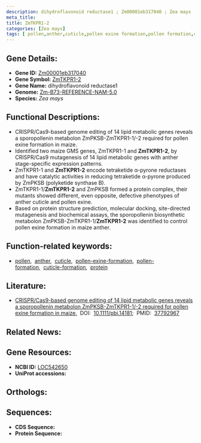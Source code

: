 ```yaml
---
description: dihydroflavonoid reductase1 ; Zm00001eb317040 ; Zea mays
meta_title:
title: ZmTKPR1-2
categories: [Zea mays]
tags: [ pollen,anther,cuticle,pollen exine formation,pollen formation,cuticle formation,protein ]
---
```


## Gene Details:
- **Gene ID:** [Zm00001eb317040]()
- **Gene Symbol:** <u>ZmTKPR1-2</u>
- **Gene Name:** dihydroflavonoid reductase1
- **Genome:** [Zm-B73-REFERENCE-NAM-5.0]()
- **Species:** *Zea mays*

## Functional Descriptions:
   - CRISPR/Cas9-based genome editing of 14 lipid metabolic genes reveals a sporopollenin metabolon ZmPKSB-ZmTKPR1-1/-2 required for pollen exine formation in maize.
   - Identified two maize GMS genes, ZmTKPR1-1 and **ZmTKPR1-2**, by CRISPR/Cas9 mutagenesis of 14 lipid metabolic genes with anther stage-specific expression patterns.
   - ZmTKPR1-1 and **ZmTKPR1-2** encode tetraketide α-pyrone reductases and have catalytic activities in reducing tetraketide α-pyrone produced by ZmPKSB (polyketide synthase B).
   - ZmTKPR1-1/**ZmTKPR1-2** and ZmPKSB formed a protein complex, their mutants showed different, even opposite, defective phenotypes of anther cuticle and pollen exine. 
   - Based on protein structure prediction, molecular docking, site-directed mutagenesis and biochemical assays, the sporopollenin biosynthetic metabolon ZmPKSB-ZmTKPR1-1/**ZmTKPR1-2** was identified to control pollen exine formation in maize anther. 

## Function-related keywords:
   - [pollen](/tags/pollen/),&nbsp;&nbsp;[anther](/tags/anther/),&nbsp;&nbsp;[cuticle](/tags/cuticle/),&nbsp;&nbsp;[pollen-exine-formation](/tags/pollen-exine-formation/),&nbsp;&nbsp;[pollen-formation](/tags/pollen-formation/),&nbsp;&nbsp;[cuticle-formation](/tags/cuticle-formation/),&nbsp;&nbsp;[protein](/tags/protein/)

## Literature:
   - [CRISPR/Cas9-based genome editing of 14 lipid metabolic genes reveals a sporopollenin metabolon ZmPKSB-ZmTKPR1-1/-2 required for pollen exine formation in maize.](https://doi.org/10.1111/pbi.14181)&nbsp;&nbsp;DOI:&nbsp;&nbsp;[10.1111/pbi.14181](https://doi.org/10.1111/pbi.14181);&nbsp;&nbsp;PMID:&nbsp;&nbsp;[37792967](https://pubmed.ncbi.nlm.nih.gov/37792967/)

## Related News:

## Gene Resources:
- **NCBI ID:**  [LOC542650](https://www.ncbi.nlm.nih.gov/gene/?term=LOC542650)
- **UniProt accessions:**  [](https://www.uniprot.org/uniprotkb//entry)

## Orthologs:

## Sequences:
- **CDS Sequence:**
- **Protein Sequence:**
